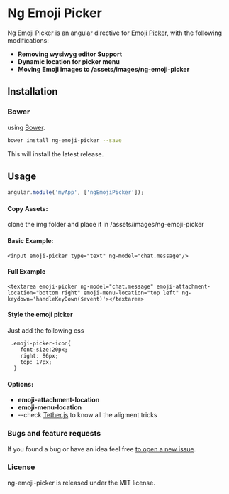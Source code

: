 Ng Emoji Picker
======================

Ng Emoji Picker is an angular directive for [Emoji Picker](https://github.com/OneSignal/emoji-picker), with the following modifications:

* **Removing wysiwyg editor Support**
* **Dynamic location for picker menu**
* **Moving Emoji images to /assets/images/ng-emoji-picker**


Installation
------------

### Bower
using [Bower](http://bower.io/).

```bash
bower install ng-emoji-picker --save
```

This will install the latest release.




Usage
-----
```javascript
angular.module('myApp', ['ngEmojiPicker']);
```
#### Copy Assets:
clone the img folder and place it in /assets/images/ng-emoji-picker

#### Basic Example:
```
<input emoji-picker type="text" ng-model="chat.message"/>
```

#### Full Example
```
<textarea emoji-picker ng-model="chat.message" emoji-attachment-location="bottom right" emoji-menu-location="top left" ng-keydown='handleKeyDown($event)'></textarea>
```
#### Style the emoji picker
Just add the following css 
```
 .emoji-picker-icon{
    font-size:20px;
    right: 86px;
    top: 17px;
  }
```

#### Options:
* **emoji-attachment-location**
* **emoji-menu-location**
* --check [Tether.js](http://tether.io/) to know all the aligment tricks


### Bugs and feature requests
If you found a bug or have an idea feel free [to open a new issue](https://github.com/kimooz/ng-emoji-picker/issues/new).

### License
ng-emoji-picker is released under the MIT license.
```
